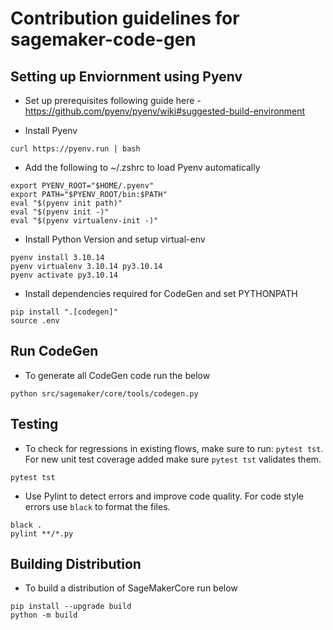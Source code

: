 # Contribution guidelines for sagemaker-code-gen

## Setting up Enviornment using Pyenv
* Set up prerequisites following guide here -  https://github.com/pyenv/pyenv/wiki#suggested-build-environment

* Install Pyenv
```
curl https://pyenv.run | bash
```

* Add the following to  ~/.zshrc to load Pyenv automatically
```
export PYENV_ROOT="$HOME/.pyenv"
export PATH="$PYENV_ROOT/bin:$PATH"
eval "$(pyenv init path)"
eval "$(pyenv init -)"
eval "$(pyenv virtualenv-init -)"
```

* Install Python Version and setup virtual-env
```
pyenv install 3.10.14
pyenv virtualenv 3.10.14 py3.10.14
pyenv activate py3.10.14
```

* Install dependencies required for CodeGen and set PYTHONPATH
```
pip install ".[codegen]"
source .env
```

## Run CodeGen
* To generate all CodeGen code run the below
```
python src/sagemaker/core/tools/codegen.py
```

## Testing
* To check for regressions in existing flows, make sure to run: `pytest tst`. For new unit test coverage added make sure `pytest tst` validates them. 
```
pytest tst
```
* Use Pylint to detect errors and improve code quality. For code style errors use `black` to format the files.
```
black .
pylint **/*.py
```

## Building Distribution
* To build a distribution of SageMakerCore run below
```
pip install --upgrade build
python -m build
```